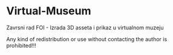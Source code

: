 # Virtual-Museum
Zavrsni rad FOI - Izrada 3D asseta i prikaz u virtualnom muzeju

Any kind of redistribution or use without contacting the author is prohibited!!!

